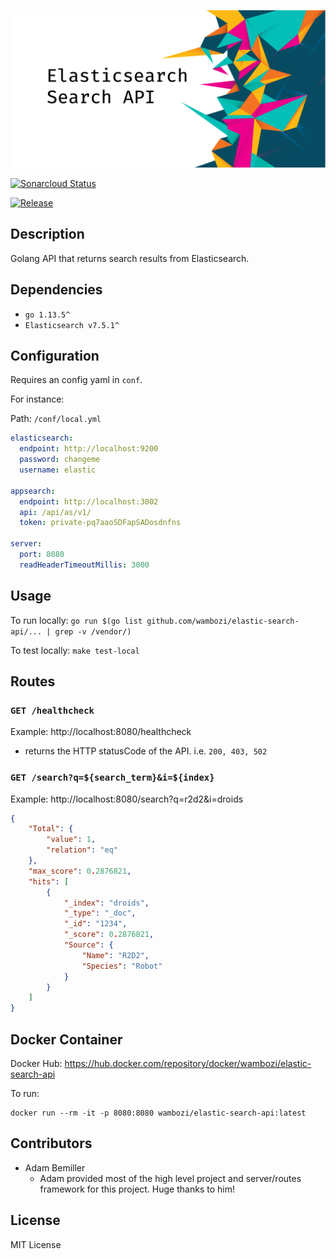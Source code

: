 ![Elasticsearch Search API](docs/img/elastic-search-api.png)

[![Sonarcloud Status](https://sonarcloud.io/api/project_badges/measure?project=wambozi_elastic-search-api&metric=coverage)](https://sonarcloud.io/dashboard?id=wambozi_elastic-search-api)

[![Release](https://github.com/wambozi/elastic-search-api/workflows/Release/badge.svg)](https://github.com/wambozi/elastic-search-api/)

## Description

Golang API that returns search results from Elasticsearch.

## Dependencies

- `go 1.13.5^`
- `Elasticsearch v7.5.1^`

## Configuration

Requires an config yaml in `conf`.

For instance:

Path: `/conf/local.yml`

```YAML
elasticsearch:
  endpoint: http://localhost:9200
  password: changeme
  username: elastic

appsearch:
  endpoint: http://localhost:3002
  api: /api/as/v1/
  token: private-pq7aaoSDFapSADosdnfns

server:
  port: 8080
  readHeaderTimeoutMillis: 3000
```

## Usage

To run locally: `go run $(go list github.com/wambozi/elastic-search-api/... | grep -v /vendor/)`

To test locally: `make test-local`

## Routes

### `GET /healthcheck`

Example: http://localhost:8080/healthcheck

- returns the HTTP statusCode of the API. i.e. `200, 403, 502`

### `GET /search?q=${search_term}&i=${index}`

Example: http://localhost:8080/search?q=r2d2&i=droids

```JSON
{
    "Total": {
        "value": 1,
        "relation": "eq"
    },
    "max_score": 0.2876821,
    "hits": [
        {
            "_index": "droids",
            "_type": "_doc",
            "_id": "1234",
            "_score": 0.2876821,
            "Source": {
                "Name": "R2D2",
                "Species": "Robot"
            }
        }
    ]
}

```

## Docker Container

Docker Hub: https://hub.docker.com/repository/docker/wambozi/elastic-search-api

To run:

```shell
docker run --rm -it -p 8080:8080 wambozi/elastic-search-api:latest
```

## Contributors

- Adam Bemiller
  - Adam provided most of the high level project and server/routes framework for this project. Huge thanks to him!

## License

MIT License
